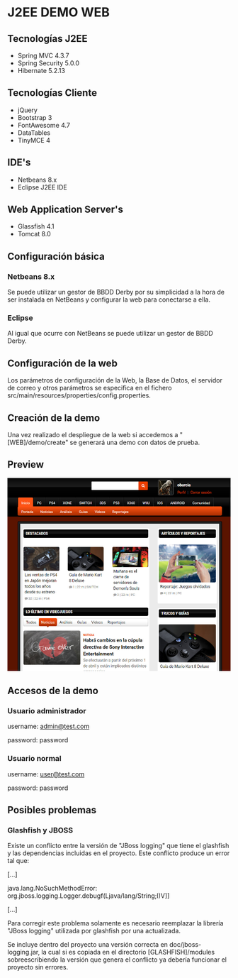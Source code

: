 # J2EE DEMO WEB
## Tecnologías J2EE
- Spring MVC 4.3.7
- Spring Security 5.0.0
- Hibernate 5.2.13
## Tecnologías Cliente
- jQuery
- Bootstrap 3
- FontAwesome 4.7
- DataTables
- TinyMCE 4
## IDE's
- Netbeans 8.x
- Eclipse J2EE IDE
## Web Application Server's
- Glassfish 4.1
- Tomcat 8.0
## Configuración básica
### Netbeans 8.x
Se puede utilizar un gestor de BBDD Derby por su simplicidad a la hora de ser instalada en NetBeans y configurar la web para conectarse a ella.
### Eclipse
Al igual que ocurre con NetBeans se puede utilizar un gestor de BBDD Derby.
## Configuración de la web
Los parámetros de configuración de la Web, la Base de Datos, el servidor de correo y otros parámetros se especifica en el fichero src/main/resources/properties/config.properties.
## Creación de la demo
Una vez realizado el despliegue de la web si accedemos a "[WEB]/demo/create" se generará una demo con datos de prueba.
## Preview
![Preview](doc/preview.jpg?raw=true "Preview")
## Accesos de la demo
### Usuario administrador
username: admin@test.com

password: password
### Usuario normal
username: user@test.com

password: password
## Posibles problemas
### Glashfish y JBOSS
Existe un conflicto entre la versión de "JBoss logging" que tiene el glashfish y las dependencias incluidas en el proyecto. Este conflicto produce un error tal que:

[...]

java.lang.NoSuchMethodError: org.jboss.logging.Logger.debugf(Ljava/lang/String;I)V]]

[...]

Para corregir este problema solamente es necesario reemplazar la librería "JBoss logging" utilizada por glashfish por una actualizada.

Se incluye dentro del proyecto una versión correcta en doc/jboss-logging.jar, la cual si es copiada en el directorio [GLASHFISH]/modules sobreescribiendo la versión que genera el conflicto ya debería funcionar el proyecto sin errores.